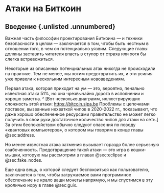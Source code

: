 # Атаки на Биткоин

## Введение {.unlisted .unnumbered}

Важная часть философии проектирования Биткоина — и техники безопасности в целом — заключается в том, чтобы быть честным в отношении того, в чем он потенциально уязвим. Следующие главы должны заставить читателя впасть в ступор от страха или хотя бы слегка встревожиться.

Некоторые из описанных потенциальных атак никогда не происходили на практике. Тем не менее, мы хотим предотвратить их, и эти усилия уже привели к нескольким интересным нововведениям.

Первая атака, которая приходит на ум — это, вероятно, печально известная атака 51%, но она чрезвычайно дорога в исполнении и хорошо заметна. ^ [Вот несколько диаграмм, иллюстрирующих сложность этой атаки: <https://bitcoin.sipa.be> Проблемы с цепочками поставок, вызванные нехваткой чипов в 2020-2022 гг., показывают, что даже хорошо обеспеченное ресурсами правительство не может легко получить в свои руки достаточное количество чипов для атаки на сеть.] За этим беспокойством обычно следуют опасения по поводу «квантовых компьютеров», о котором мы говорим в конце главы @sec:address.

Но менее известная атака затмения вызывает гораздо более серьезную озабоченность. Предотвращение такой атаки — это игра в кошки-мышки, которую мы рассмотрим в главах @sec:eclipse и @sec:fake_nodes.

Еще одна вещь, о которой следует беспокоиться как пользователю, заключается в том, чтобы загружаемое вами программное обеспечение не крало ваши монеты напрямую, и мы спустимся в эту кроличью нору в главе @sec:guix.
